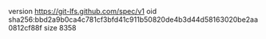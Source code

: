 version https://git-lfs.github.com/spec/v1
oid sha256:bbd2a9b0ca4c781cf3bfd41c911b50820de4b3d44d58163020be2aa0812cf88f
size 8358
